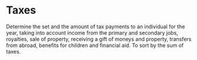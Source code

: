 # Taxes
Determine the set and the amount of tax payments to an individual for the year, 
taking into account income from the primary and secondary jobs, royalties, sale of property, 
receiving a gift of moneys and property, transfers from abroad, benefits for children and financial aid. 
To sort by the sum of taxes.
